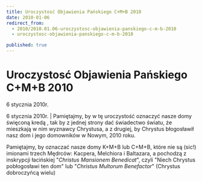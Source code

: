 ```yaml
---
title: Uroczystosć Objawienia Pańskiego C+M+B 2010
date: 2010-01-06
redirect_from: 
  - 2010/2010.01.06-uroczystosc-objawienia-panskiego-c-m-b-2010
  - uroczystosc-objawienia-panskiego-c-m-b-2010

published: true
---
```




# Uroczystosć Objawienia Pańskiego C+M+B 2010

<time>6 stycznia 2010r.</time>

6 stycznia 2010r. | Pamiętajmy, by w tę uroczystość oznaczyć nasze domy święconą kredą , tak by z jednej strony dać świadectwo światu, że mieszkają w nim wyznawcy Chrystusa, a z drugiej, by Chrystus błogosławił nasz dom i jego domowników w Nowym, 2010 roku.

Pamiętajmy, by oznaczać nasze domy K+M+B lub C+M+B, które nie są (sic!) imionami trzech Mędrców: Kacpera, Melchiora i Baltazara, a pochodzą z inskrypcji łacińskiej "*Christus Mansionem Benedicat*", czyli "Niech Chrystus pobłogosławi ten dom" lub "*Christus Multorum Benefactor*" (Chrystus dobroczyńcą wielu)

<!--CONTENT FROM OLD SERVER (jos before 2013): 6 stycznia 2010r. | Pamiętajmy, by w tę uroczystość oznaczyć nasze domy święconą kredą , tak by z jednej strony dać świadectwo światu, że mieszkają w nim wyznawcy Chrystusa, a z drugiej, by Chrystus błogosławił nasz dom i jego domowników w Nowym, 2010 roku.

Pamiętajmy, by oznaczać nasze domy K+M+B lub C+M+B, które nie są (sic!) imionami trzech Mędrców: Kacpera, Melchiora i Baltazara, a pochodzą z inskrypcji łacińskiej "*Christus Mansionem Benedicat*", czyli "Niech Chrystus pobłogosławi ten dom" lub "*Christus Multorum Benefactor*" (Chrystus dobroczyńcą wielu)
-->

<!--{{json:{"created_date":"2010-01-06 21:14:38","publish_down":"0000-00-00 00:00:00","id":"837"}}}-->